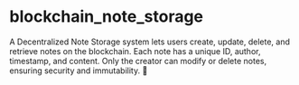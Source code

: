 # blockchain_note_storage
A Decentralized Note Storage system lets users create, update, delete, and retrieve notes on the blockchain. Each note has a unique ID, author, timestamp, and content. Only the creator can modify or delete notes, ensuring security and immutability. 🚀
